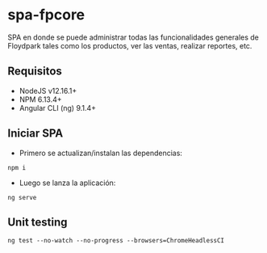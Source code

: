 # spa-fpcore
SPA en donde se puede administrar todas las funcionalidades generales de Floydpark tales como los productos, ver las ventas, realizar reportes, etc.

## Requisitos ##

- NodeJS v12.16.1+
- NPM 6.13.4+
- Angular CLI (ng) 9.1.4+

## Iniciar SPA ##

- Primero se actualizan/instalan las dependencias:

`npm i`

- Luego se lanza la aplicación:

`ng serve`

## Unit testing ##

`ng test --no-watch --no-progress --browsers=ChromeHeadlessCI`